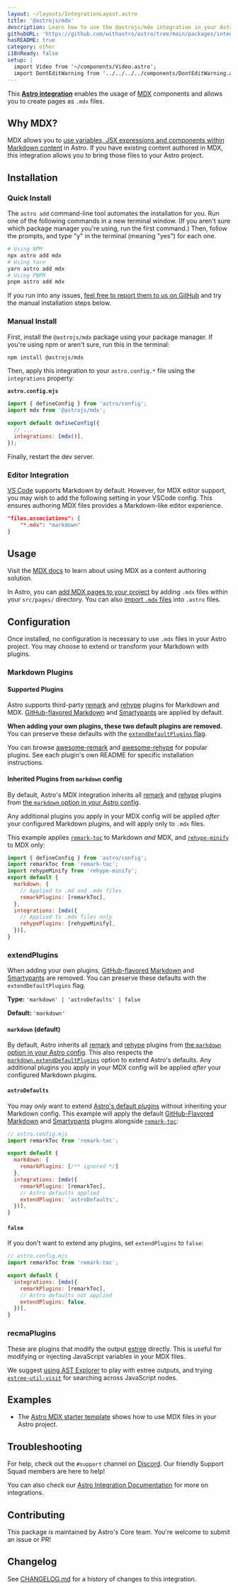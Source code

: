 ```yaml
---
layout: ~/layouts/IntegrationLayout.astro
title: '@astrojs/mdx'
description: Learn how to use the @astrojs/mdx integration in your Astro project.
githubURL: 'https://github.com/withastro/astro/tree/main/packages/integrations/mdx/'
hasREADME: true
category: other
i18nReady: false
setup: |
  import Video from '~/components/Video.astro';
  import DontEditWarning from '../../../../components/DontEditWarning.astro';
---
```

This **[Astro integration][astro-integration]** enables the usage of [MDX](https://mdxjs.com/) components and allows you to create pages as `.mdx` files.

## Why MDX?

MDX allows you to [use variables, JSX expressions and components within Markdown content](https://docs.astro.build/en/guides/markdown-content/#variables-and-components) in Astro. If you have existing content authored in MDX, this integration allows you to bring those files to your Astro project.

## Installation

### Quick Install

The `astro add` command-line tool automates the installation for you. Run one of the following commands in a new terminal window. (If you aren't sure which package manager you're using, run the first command.) Then, follow the prompts, and type "y" in the terminal (meaning "yes") for each one.

```sh
# Using NPM
npx astro add mdx
# Using Yarn
yarn astro add mdx
# Using PNPM
pnpm astro add mdx
```

If you run into any issues, [feel free to report them to us on GitHub](https://github.com/withastro/astro/issues) and try the manual installation steps below.

### Manual Install

First, install the `@astrojs/mdx` package using your package manager. If you're using npm or aren't sure, run this in the terminal:

```sh
npm install @astrojs/mdx
```

Then, apply this integration to your `astro.config.*` file using the `integrations` property:

**`astro.config.mjs`**

```js
import { defineConfig } from 'astro/config';
import mdx from '@astrojs/mdx';

export default defineConfig({
  // ...
  integrations: [mdx()],
});
```

Finally, restart the dev server.

### Editor Integration

[VS Code](https://code.visualstudio.com/) supports Markdown by default. However, for MDX editor support, you may wish to add the following setting in your VSCode config. This ensures authoring MDX files provides a Markdown-like editor experience.

```json title=".vscode/settings.json"
"files.associations": {
    "*.mdx": "markdown"
}
```

## Usage

Visit the [MDX docs](https://mdxjs.com/docs/what-is-mdx/) to learn about using MDX as a content authoring solution.

In Astro, you can [add MDX pages to your project](/en/guides/markdown-content/#markdown-and-mdx-pages) by adding `.mdx` files within your `src/pages/` directory. You can also [import `.mdx` files](https://docs.astro.build/en/guides/markdown-content/#importing-markdown) into `.astro` files. 


## Configuration

Once installed, no configuration is necessary to use `.mdx` files in your Astro project. You may choose to extend or transform your Markdown with plugins.


### Markdown Plugins

#### Supported Plugins
Astro supports third-party [remark](https://github.com/remarkjs/remark) and [rehype](https://github.com/rehypejs/rehype) plugins for Markdown and MDX. [GitHub-flavored Markdown](https://github.com/remarkjs/remark-gfm) and [Smartypants](https://github.com/silvenon/remark-smartypants) are applied by default. 

**When adding your own plugins, these two default plugins are removed.** You can preserve these defaults with the [`extendDefaultPlugins` flag](#extendplugins).

You can browse [awesome-remark](https://github.com/remarkjs/awesome-remark) and [awesome-rehype](https://github.com/rehypejs/awesome-rehype) for popular plugins. See each plugin's own README for specific installation instructions.

#### Inherited Plugins from `markdown` config

By default, Astro's MDX integration inherits all [remark](https://github.com/withastro/astro/tree/main/packages/integrations/mdx/#remarkplugins) and [rehype](https://github.com/withastro/astro/tree/main/packages/integrations/mdx/#rehypeplugins) plugins from [the `markdown` option in your Astro config](/en/guides/markdown-content/#markdown-plugins).

Any additional plugins you apply in your MDX config will be applied *after* your configured Markdown plugins, and will apply only to `.mdx` files.

This example applies [`remark-toc`](https://github.com/remarkjs/remark-toc) to Markdown *and* MDX, and [`rehype-minify`](https://github.com/rehypejs/rehype-minify) to MDX only:

```js title="astro.config.mjs"
import { defineConfig } from 'astro/config';
import remarkToc from 'remark-toc';
import rehypeMinify from 'rehype-minify';
export default {
  markdown: {
    // Applied to .md and .mdx files
    remarkPlugins: [remarkToc],
  },
  integrations: [mdx({
    // Applied to .mdx files only
    rehypePlugins: [rehypeMinify],
  })],
}
```

### extendPlugins

When adding your own plugins, [GitHub-flavored Markdown](https://github.com/remarkjs/remark-gfm) and [Smartypants](https://github.com/silvenon/remark-smartypants) are removed. You can preserve these defaults with the `extendDefaultPlugins` flag.


**Type:** `'markdown' | 'astroDefaults' | false`

**Default:** `'markdown'`

#### `markdown` (default)

By default, Astro inherits all [remark](https://github.com/withastro/astro/tree/main/packages/integrations/mdx/#remarkplugins) and [rehype](https://github.com/withastro/astro/tree/main/packages/integrations/mdx/#rehypeplugins) plugins from [the `markdown` option in your Astro config](/en/guides/markdown-content/#markdown-plugins). This also respects the [`markdown.extendDefaultPlugins`](/en/reference/configuration-reference/#markdownextenddefaultplugins) option to extend Astro's defaults. Any additional plugins you apply in your MDX config will be applied *after* your configured Markdown plugins.


#### `astroDefaults`

You may *only* want to extend [Astro's default plugins](/en/reference/configuration-reference/#markdownextenddefaultplugins) without inheriting your Markdown config. This example will apply the default [GitHub-Flavored Markdown](https://github.com/remarkjs/remark-gfm) and [Smartypants](https://github.com/silvenon/remark-smartypants) plugins alongside [`remark-toc`](https://github.com/remarkjs/remark-toc):

```js "extendPlugins: 'astroDefaults'"
// astro.config.mjs
import remarkToc from 'remark-toc';

export default {
  markdown: {
    remarkPlugins: [/** ignored */]
  },
  integrations: [mdx({
    remarkPlugins: [remarkToc],
    // Astro defaults applied
    extendPlugins: 'astroDefaults',
  })],
}
```

#### `false`

If you don't want to extend any plugins, set `extendPlugins` to `false`:

```js "extendPlugins: false"
// astro.config.mjs
import remarkToc from 'remark-toc';

export default {
  integrations: [mdx({
    remarkPlugins: [remarkToc],
    // Astro defaults not applied
    extendPlugins: false,
  })],
}
```

### recmaPlugins

These are plugins that modify the output [estree](https://github.com/estree/estree) directly. This is useful for modifying or injecting JavaScript variables in your MDX files.

We suggest [using AST Explorer](https://astexplorer.net/) to play with estree outputs, and trying [`estree-util-visit`](https://unifiedjs.com/explore/package/estree-util-visit/) for searching across JavaScript nodes.

## Examples

*   The [Astro MDX starter template](https://github.com/withastro/astro/tree/latest/examples/with-mdx) shows how to use MDX files in your Astro project.

## Troubleshooting

For help, check out the `#support` channel on [Discord](https://astro.build/chat). Our friendly Support Squad members are here to help!

You can also check our [Astro Integration Documentation][astro-integration] for more on integrations.

## Contributing

This package is maintained by Astro's Core team. You're welcome to submit an issue or PR!

## Changelog

See [CHANGELOG.md](https://github.com/withastro/astro/tree/main/packages/integrations/mdx/CHANGELOG.md) for a history of changes to this integration.

[astro-integration]: /en/guides/integrations-guide/

[astro-ui-frameworks]: /en/core-concepts/framework-components/#using-framework-components
